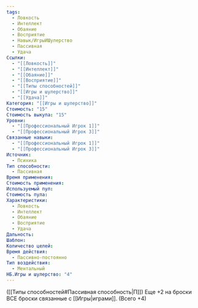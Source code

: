 ```yaml
---
tags:
  - Ловкость
  - Интеллект
  - Обаяние
  - Восприятие
  - Навык/ИгрыИШулерство
  - Пассивная
  - Удача
Ссылки:
  - "[[Ловкость]]"
  - "[[Интеллект]]"
  - "[[Обаяние]]"
  - "[[Восприятие]]"
  - "[[Типы способностей]]"
  - "[[Игры и шулерство]]"
  - "[[Удача]]"
Категория: "[[Игры и шулерство]]"
Стоимость: "15"
Стоимость выкупа: "15"
Уровни:
  - "[[Профессиональный Игрок 1]]"
  - "[[Профессиональный Игрок 3]]"
Связанные навыки:
  - "[[Профессиональный Игрок 1]]"
  - "[[Профессиональный Игрок 3]]"
Источник:
  - Психика
Тип способности:
  - Пассивная
Время применения: 
Стоимость применения: 
Используемый пул: 
Стоимость пула: 
Характеристики:
  - Ловкость
  - Интеллект
  - Обаяние
  - Восприятие
  - Удача
Дальность: 
Шаблон: 
Количество целей: 
Время действия:
  - Пассивно-постоянно
Тип воздействия:
  - Ментальный
НБ.Игры и шулерство: "4"
---
```

([[Типы способностей#Пассивная способность|П]]) Еще +2 на броски ВСЕ броски связанные с [[Игры|играми]]. (Всего +4)